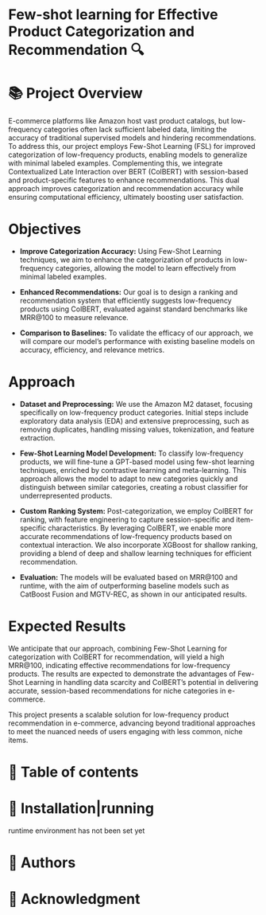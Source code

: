 # Few-shot learning for Effective Product Categorization and Recommendation 🔍

📚 **Project Overview**
=========================
E-commerce platforms like Amazon host vast product catalogs, but low-frequency categories often lack sufficient labeled data, limiting the accuracy of traditional supervised models and hindering recommendations. To address this, our project employs Few-Shot Learning (FSL) for improved categorization of low-frequency products, enabling models to generalize with minimal labeled examples. Complementing this, we integrate Contextualized Late Interaction over BERT (ColBERT) with session-based and product-specific features to enhance recommendations. This dual approach improves categorization and recommendation accuracy while ensuring computational efficiency, ultimately boosting user satisfaction.

**Objectives**
=========================
- **Improve Categorization Accuracy:** Using Few-Shot Learning techniques, we aim to enhance the categorization of products in low-frequency categories, allowing the model to learn effectively from minimal labeled examples.

- **Enhanced Recommendations:** Our goal is to design a ranking and recommendation system that efficiently suggests low-frequency products using ColBERT, evaluated against standard benchmarks like MRR@100 to measure relevance.

- **Comparison to Baselines:** To validate the efficacy of our approach, we will compare our model’s performance with existing baseline models on accuracy, efficiency, and relevance metrics.

**Approach**
=========================
- **Dataset and Preprocessing:** We use the Amazon M2 dataset, focusing specifically on low-frequency product categories. Initial steps include exploratory data analysis (EDA) and extensive preprocessing, such as removing duplicates, handling missing values, tokenization, and feature extraction.

- **Few-Shot Learning Model Development:** To classify low-frequency products, we will fine-tune a GPT-based model using few-shot learning techniques, enriched by contrastive learning and meta-learning. This approach allows the model to adapt to new categories quickly and distinguish between similar categories, creating a robust classifier for underrepresented products.

- **Custom Ranking System:** Post-categorization, we employ ColBERT for ranking, with feature engineering to capture session-specific and item-specific characteristics. By leveraging ColBERT, we enable more accurate recommendations of low-frequency products based on contextual interaction. We also incorporate XGBoost for shallow ranking, providing a blend of deep and shallow learning techniques for efficient recommendation.

- **Evaluation:** The models will be evaluated based on MRR@100 and runtime, with the aim of outperforming baseline models such as CatBoost Fusion and MGTV-REC, as shown in our anticipated results.

**Expected Results**
=========================
We anticipate that our approach, combining Few-Shot Learning for categorization with ColBERT for recommendation, will yield a high MRR@100, indicating effective recommendations for low-frequency products. The results are expected to demonstrate the advantages of Few-Shot Learning in handling data scarcity and ColBERT’s potential in delivering accurate, session-based recommendations for niche categories in e-commerce.

This project presents a scalable solution for low-frequency product recommendation in e-commerce, advancing beyond traditional approaches to meet the nuanced needs of users engaging with less common, niche items.

📖 **Table of contents**
=========================

🔧 **Installation|running**
===========================
runtime environment has not been set yet

👥 **Authors**
===

🌟 **Acknowledgment**
===
